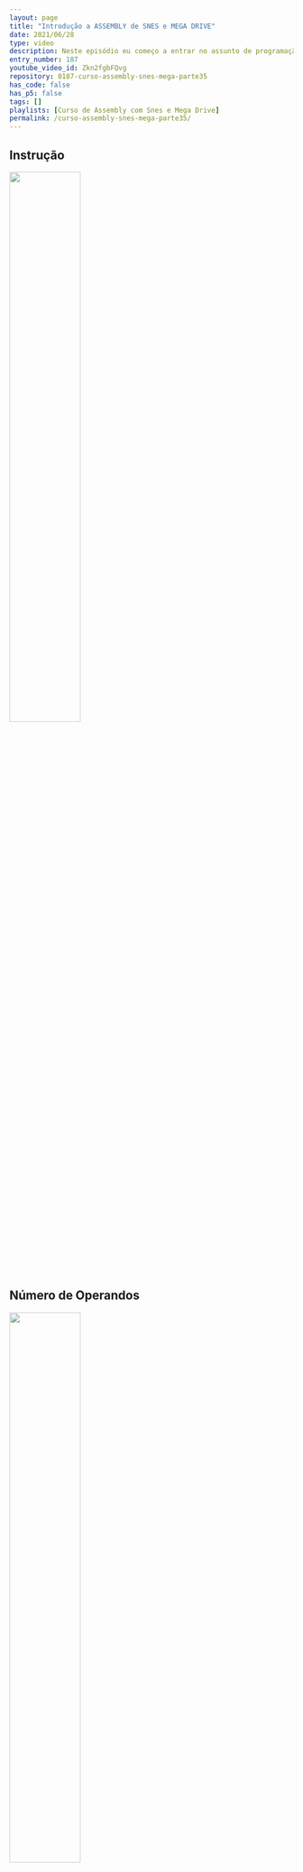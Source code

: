 ```yaml
---
layout: page
title: "Introdução a ASSEMBLY de SNES e MEGA DRIVE"
date: 2021/06/28
type: video
description: Neste episódio eu começo a entrar no assunto de programação em assembly introduzindo mais informações sobre instruções, modos de endereçamento e sobre o esquema geral de como programação em assembly funciona.
entry_number: 187
youtube_video_id: Zkn2fgbFQvg
repository: 0187-curso-assembly-snes-mega-parte35
has_code: false
has_p5: false
tags: []
playlists: [Curso de Assembly com Snes e Mega Drive]
permalink: /curso-assembly-snes-mega-parte35/
---
```


## Instrução

<img src="/pages_data/{{page.repository}}/img1.jpg" style="opacity:0.8; width:50%;"/>

## Número de Operandos

<img src="/pages_data/{{page.repository}}/img2.jpg" style="opacity:0.8; width:50%;"/>

## Ordem dos Operandos

<img src="/pages_data/{{page.repository}}/img3.jpg" style="opacity:0.8; width:50%;"/>

## Formato dos Opcodes

<img src="/pages_data/{{page.repository}}/img4.jpg" style="opacity:0.8; width:50%;"/>

## Tamanho das Instruções - Expansion Words

<img src="/pages_data/{{page.repository}}/img5.jpg" style="opacity:0.8; width:50%;"/>

## Modos de Endereçamento

Instruções podem conter dois tipos de informação:
1-) O tipo de operação a ser executada.
2-) A localização dos operandos a serem usados na instrução.

As formas de localizar os operandos que serão usados na instrução são chamadas de Modos de Endereçamento.

Existem 13 modos de endereçamento no 68000.


## Status Register

Boa parte das instruções alteram os bits da Status Register, e isto afeta o funcionamento das próximas instruções.

<img src="/pages_data/{{page.repository}}/img7.jpg" style="opacity:0.8; width:50%;"/>
<img src="/pages_data/{{page.repository}}/img8.jpg" style="opacity:0.8; width:50%;"/>
